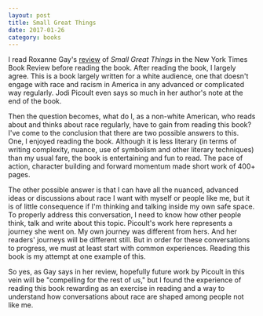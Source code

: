 ```yaml
---
layout: post
title: Small Great Things 
date: 2017-01-26
category: books
---
```


I read Roxanne Gay's <a href="https://www.nytimes.com/2016/10/16/books/review/jodi-picoult-small-great-things-roxane-gay.html?">review</a> of <em>Small Great Things</em> in the New York Times Book Review before reading the book. After reading the book, I largely agree. This is a book largely written for a white audience, one that doesn't engage with race and racism in America in any advanced or complicated way regularly. Jodi Picoult even says so much in her author's note at the end of the book. 

Then the question becomes, what do I, as a non-white American, who reads about and thinks about race regularly, have to gain from reading this book? I've come to the conclusion that there are two possible answers to this. One, I enjoyed reading the book. Although it is less literary (in terms of writing complexity, nuance, use of symbolism and other literary techniques) than my usual fare, the book is entertaining and fun to read. The pace of action, character building and forward momentum made short work of 400+ pages.

The other possible answer is that I can have all the nuanced, advanced ideas or discussions about race I want with myself or people like me, but it is of little consequence if I'm thinking and talking inside my own safe space. To properly address this conversation, I need to know how other people think, talk and write about this topic. Picoult's work here represents a journey she went on. My own journey was different from hers. And her readers' journeys will be different still. But in order for these conversations to progress, we must at least start with common experiences. Reading this book is my attempt at one example of this. 

So yes, as Gay says in her review, hopefully future work by Picoult in this vein will be "compelling for the rest of us," but I found the experience of reading this book rewarding as an exercise in reading and a way to understand how conversations about race are shaped among people not like me.